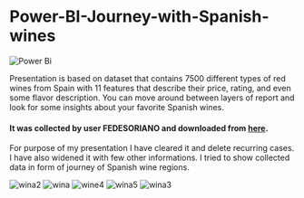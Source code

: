# Power-BI-Journey-with-Spanish-wines
![Power Bi](https://img.shields.io/badge/power_bi-F2C811?style=for-the-badge&logo=powerbi&logoColor=black)

Presentation is based on dataset that contains 7500 different types of red wines from Spain with 11 features that describe their price, rating, and even some flavor description. You can move around between layers of report and look for some insights about your favorite Spanish wines.

#### It was collected by user FEDESORIANO and downloaded from [here](https:www.kaggle.com/datasets/fedesoriano/spanish-wine-quality-dataset).

For purpose of my presentation I have cleared it and delete recurring cases. I have also widened it with few other informations. I tried to show collected data in form of journey of Spanish wine regions. 

![wina2](https://github.com/Midlett/Micha-Bakalarz-Journey-with-Spanish-wines-/assets/152083456/36833e67-669b-4659-961f-6d0e4d97c620)
![wina](https://github.com/Midlett/Micha-Bakalarz-Journey-with-Spanish-wines-/assets/152083456/509c7219-5b4d-47bc-a95d-c1b063f7248f)
![wine4](https://github.com/Midlett/Micha-Bakalarz-Journey-with-Spanish-wines-/assets/152083456/018ddc8d-b7e3-4274-8c71-dc18463e7cf7)
![wina5](https://github.com/Midlett/Micha-Bakalarz-Journey-with-Spanish-wines-/assets/152083456/93ed1f65-f95e-4b29-ac06-a18e568c61f2)
![wina3](https://github.com/Midlett/Micha-Bakalarz-Journey-with-Spanish-wines-/assets/152083456/7e540859-9c58-446a-82d5-613fdfef38c1)


